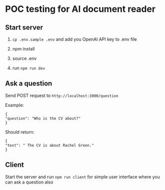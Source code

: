 # POC testing for AI document reader

## Start server

1. `cp .env.sample .env` and add you OpenAI API key to .env file

2. npm install

3. source .env

4. run `npm run dev`

## Ask a question

Send POST request to `http://localhost:3000/question`

Example:

```
{
"question": "Who is the CV about?"
}
```

Should return:

```
{
"text": " The CV is about Rachel Green."
}
```

## Client

Start the server and run `npm run client` for simple user interface where you can ask a question also
